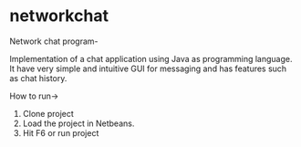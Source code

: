 # networkchat

Network chat program-

Implementation of a chat application using Java as programming language. It have very simple and intuitive GUI for messaging and has features such as chat history.

How to run->
1) Clone project
2) Load the project in Netbeans.
3) Hit F6 or run project
